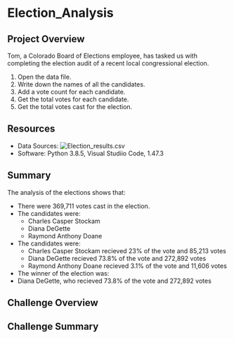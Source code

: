 # Election_Analysis

## Project Overview 
Tom, a Colorado Board of Elections employee, has tasked us with completing the election audit of a recent local congressional election.  

1. Open the data file.
2. Write down the names of all the candidates.
3. Add a vote count for each candidate.
3. Get the total votes for each candidate.
4. Get the total votes cast for the election.

## Resources 
* Data Sources: ![Election_results.csv]()
* Software: Python 3.8.5, Visual Studiio Code, 1.47.3

## Summary 
The analysis of the elections shows that: 
* There were 369,711 votes cast in the election. 
* The candidates were: 
  * Charles Casper Stockam
  * Diana DeGette
  * Raymond Anthony Doane
* The candidates were: 
  * Charles Casper Stockam recieved 23% of the vote and 85,213 votes 
  * Diana DeGette recieved 73.8% of the vote and 272,892 votes 
  * Raymond Anthony Doane recieved 3.1% of the vote and 11,606 votes 
 * The winner of the election was: 
  * Diana DeGette, who recieved 73.8% of the vote and 272,892 votes
 
 ## Challenge Overview 
 
 ## Challenge Summary 
  

